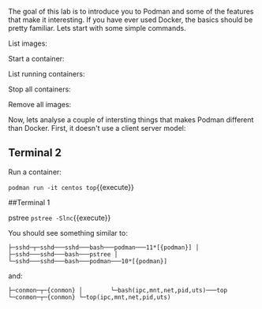 The goal of this lab is to introduce you to Podman and some of the features that make it interesting. If you have ever used Docker, the basics should be pretty familiar. Lets start with some simple commands.

List images:

Start a container:

List running containers:

Stop all containers:

Remove all images:

Now, lets analyse a couple of intersting things that makes Podman different than Docker. First, it doesn't use a client server model:

## Terminal 2

Run a container:

``podman run -it centos top``{{execute}}


##Terminal 1

pstree 
``pstree -Slnc``{{execute}}

You should see something similar to:

``├─sshd─┬─sshd───sshd───bash───podman───11*[{podman}]
        │      ├─sshd───sshd───bash───pstree
        │      └─sshd───sshd───bash───podman───10*[{podman}]``

and:

``├─conmon─┬─{conmon}
        │        └─bash(ipc,mnt,net,pid,uts)───top
        └─conmon─┬─{conmon}
                 └─top(ipc,mnt,net,pid,uts) ``
